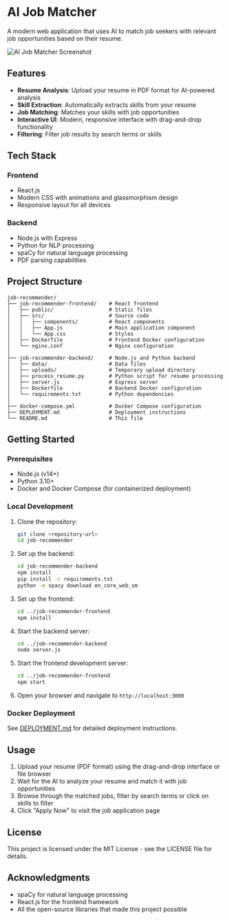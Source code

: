 # AI Job Matcher

A modern web application that uses AI to match job seekers with relevant job opportunities based on their resume.

![AI Job Matcher Screenshot](screenshot.png)

## Features

- **Resume Analysis**: Upload your resume in PDF format for AI-powered analysis
- **Skill Extraction**: Automatically extracts skills from your resume
- **Job Matching**: Matches your skills with job opportunities
- **Interactive UI**: Modern, responsive interface with drag-and-drop functionality
- **Filtering**: Filter job results by search terms or skills

## Tech Stack

### Frontend
- React.js
- Modern CSS with animations and glassmorphism design
- Responsive layout for all devices

### Backend
- Node.js with Express
- Python for NLP processing
- spaCy for natural language processing
- PDF parsing capabilities

## Project Structure

```
job-recommender/
├── job-recommender-frontend/    # React frontend
│   ├── public/                  # Static files
│   ├── src/                     # Source code
│   │   ├── components/          # React components
│   │   ├── App.js               # Main application component
│   │   └── App.css              # Styles
│   ├── Dockerfile               # Frontend Docker configuration
│   └── nginx.conf               # Nginx configuration
│
├── job-recommender-backend/     # Node.js and Python backend
│   ├── data/                    # Data files
│   ├── uploads/                 # Temporary upload directory
│   ├── process_resume.py        # Python script for resume processing
│   ├── server.js                # Express server
│   ├── Dockerfile               # Backend Docker configuration
│   └── requirements.txt         # Python dependencies
│
├── docker-compose.yml           # Docker Compose configuration
├── DEPLOYMENT.md                # Deployment instructions
└── README.md                    # This file
```

## Getting Started

### Prerequisites

- Node.js (v14+)
- Python 3.10+
- Docker and Docker Compose (for containerized deployment)

### Local Development

1. Clone the repository:
   ```bash
   git clone <repository-url>
   cd job-recommender
   ```

2. Set up the backend:
   ```bash
   cd job-recommender-backend
   npm install
   pip install -r requirements.txt
   python -m spacy download en_core_web_sm
   ```

3. Set up the frontend:
   ```bash
   cd ../job-recommender-frontend
   npm install
   ```

4. Start the backend server:
   ```bash
   cd ../job-recommender-backend
   node server.js
   ```

5. Start the frontend development server:
   ```bash
   cd ../job-recommender-frontend
   npm start
   ```

6. Open your browser and navigate to `http://localhost:3000`

### Docker Deployment

See [DEPLOYMENT.md](DEPLOYMENT.md) for detailed deployment instructions.

## Usage

1. Upload your resume (PDF format) using the drag-and-drop interface or file browser
2. Wait for the AI to analyze your resume and match it with job opportunities
3. Browse through the matched jobs, filter by search terms or click on skills to filter
4. Click "Apply Now" to visit the job application page

## License

This project is licensed under the MIT License - see the LICENSE file for details.

## Acknowledgments

- spaCy for natural language processing
- React.js for the frontend framework
- All the open-source libraries that made this project possible 